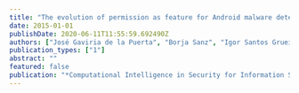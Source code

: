 ```yaml
---
title: "The evolution of permission as feature for Android malware detection"
date: 2015-01-01
publishDate: 2020-06-11T11:55:59.692490Z
authors: ["José Gaviria de la Puerta", "Borja Sanz", "Igor Santos Grueiro", "Pablo García Bringas"]
publication_types: ["1"]
abstract: ""
featured: false
publication: "*Computational Intelligence in Security for Information Systems Conference*"
---
```


